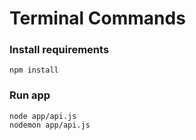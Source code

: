 # Terminal Commands
### Install requirements
`npm install`
### Run app
```
node app/api.js
nodemon app/api.js
```
